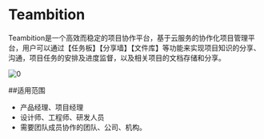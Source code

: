 # Teambition

Teambition是一个高效而稳定的项目协作平台，基于云服务的协作化项目管理平台，用户可以通过【任务板】【分享墙】【文件库】等功能来实现项目知识的分享、沟通，项目任务的安排及进度监督，以及相关项目的文档存储和分享。

![0](D:\book\XLP_Ops_Manual\appendix\pictures\teambition.jpg)

##适用范围
- 产品经理、项目经理
- 设计师、工程师、研发人员
- 需要团队成员协作的团队、公司、机构。
